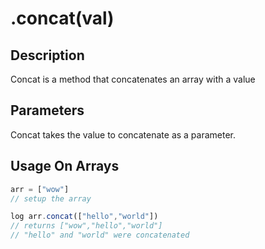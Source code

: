 # .concat(val)

## Description

Concat is a method that concatenates an array with a value

## Parameters

Concat takes the value to concatenate as a parameter.

## Usage On Arrays

```javascript
arr = ["wow"]
// setup the array

log arr.concat(["hello","world"])
// returns ["wow","hello","world"]
// "hello" and "world" were concatenated
```
